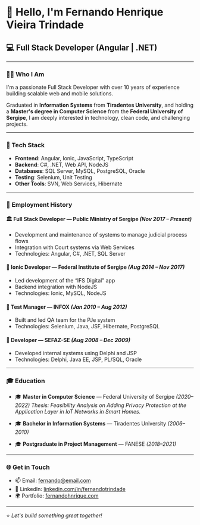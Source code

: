 # 👋 Hello, I'm Fernando Henrique Vieira Trindade

## 💻 Full Stack Developer (Angular | .NET)


---

### 👨‍💻 Who I Am

I'm a passionate Full Stack Developer with over 10 years of experience building scalable web and mobile solutions.

Graduated in **Information Systems** from **Tiradentes University**, and holding a **Master's degree in Computer Science** from the **Federal University of Sergipe**, I am deeply interested in technology, clean code, and challenging projects.

---

### 🚀 Tech Stack

* **Frontend**: Angular, Ionic, JavaScript, TypeScript
* **Backend**: C#, .NET, Web API, NodeJS
* **Databases**: SQL Server, MySQL, PostgreSQL, Oracle
* **Testing**: Selenium, Unit Testing
* **Other Tools**: SVN, Web Services, Hibernate

---

### 🧩 Employment History

#### 🏛️ Full Stack Developer — Public Ministry of Sergipe *(Nov 2017 – Present)*

* Development and maintenance of systems to manage judicial process flows
* Integration with Court systems via Web Services
* Technologies: Angular, C#, .NET, SQL Server

#### 📱 Ionic Developer — Federal Institute of Sergipe *(Aug 2014 – Nov 2017)*

* Led development of the “IFS Digital” app
* Backend integration with NodeJS
* Technologies: Ionic, MySQL, NodeJS

#### 🧪 Test Manager — INFOX *(Jan 2010 – Aug 2012)*

* Built and led QA team for the PJe system
* Technologies: Selenium, Java, JSF, Hibernate, PostgreSQL

#### 💼 Developer — SEFAZ-SE *(Aug 2008 – Dec 2009)*

* Developed internal systems using Delphi and JSP
* Technologies: Delphi, Java EE, JSP, PL/SQL, Oracle

---

### 🎓 Education

* 🎓 **Master in Computer Science** — Federal University of Sergipe *(2020–2022)*
  *Thesis: Feasibility Analysis on Adding Privacy Protection at the Application Layer in IoT Networks in Smart Homes.*

* 🎓 **Bachelor in Information Systems** — Tiradentes University *(2006–2010)*

* 🎓 **Postgraduate in Project Management** — FANESE *(2018–2021)*

---

### 🌐 Get in Touch

* 📫 Email: [fernando@email.com](mailto:fernando.trindade@souunit.com.br) <!-- substitua por um email real -->
* 💼 LinkedIn: [linkedin.com/in/fernandotrindade](https://www.linkedin.com/in/fernandotrindade) <!-- link fictício, substitua -->
* 🌍 Portfolio: [fernandohnrique.com](http://www.fernandohnrique.com)

---

⭐️ *Let's build something great together!*

